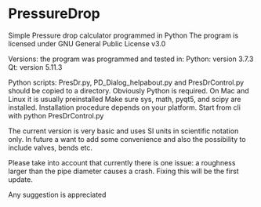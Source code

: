 # PressureDrop
Simple Pressure drop calculator programmed in Python
The program is licensed under GNU General Public License v3.0

Versions: the program was programmed and tested in:
Python: version 3.7.3
Qt:     version 5.11.3

Python scripts: PresDr.py, PD_Dialog_helpabout.py and PresDrControl.py should be copied to a directory. 
Obviously Python is required. On Mac and Linux it is usually preinstalled
Make sure sys, math, pyqt5, and scipy are installed. Installation procedure depends 
on your platform. 
Start from cli with 
    python PresDrControl.py 

The current version is very basic and uses SI units in scientific notation only. 
In future a want to add some convenience and also the possibility to include valves, 
bends etc. 

Please take into account that currently there is one issue: a roughness larger than 
the pipe diameter causes a crash. Fixing this will be the first update.

Any suggestion is appreciated
